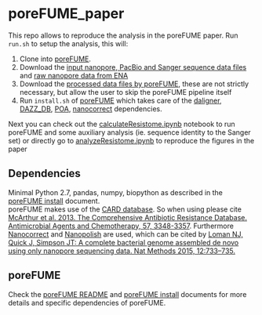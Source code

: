 # poreFUME_paper
This repo allows to reproduce the analysis in the poreFUME paper.
Run ```run.sh``` to setup the analysis, this will:

1.  Clone into [poreFUME](https://github.com/EvdH0/poreFUME).
2.  Download the [input nanopore, PacBio and Sanger sequence data files](http://www.student.dtu.dk/~evand/poreFUME_data/poreFUME_paper_data.tar.gz) and [raw nanopore data from ENA](http://www.ebi.ac.uk/ena/data/view/PRJEB14994)
3.  Download the [processed data files by poreFUME](http://www.student.dtu.dk/~evand/poreFUME_data/poreFUME_paper_OUTPUT.tar.gz), these are not strictly necessary, but allow the user to skip the poreFUME pipeline itself
4.  Run ```install.sh``` of [poreFUME](https://github.com/EvdH0/poreFUME) which takes care of the [daligner](https://github.com/thegenemyers/DALIGNER), [DAZZ_DB](https://github.com/thegenemyers/DAZZ_DB), [POA](http://sourceforge.net/projects/poamsa/), [nanocorrect](https://github.com/jts/nanocorrect) dependencies.

Next you can check out the [calculateResistome.ipynb](calculateResistome.ipynb) notebook to run poreFUME and some auxiliary analysis (ie. sequence identity to the Sanger set) or directly go to [analyzeResistome.ipynb](analyzeResistome.ipynb) to reproduce the figures in the paper

## Dependencies
Minimal Python 2.7, pandas, numpy, biopython as described in the [poreFUME install](https://github.com/EvdH0/poreFUME/blob/master/INSTALL.md) document.  
poreFUME makes use of the [CARD database](https://card.mcmaster.ca/). So when using please cite [McArthur et al. 2013. The Comprehensive Antibiotic Resistance Database. Antimicrobial Agents and Chemotherapy, 57, 3348-3357](http://www.ncbi.nlm.nih.gov/pubmed/23650175). Furthermore [Nanocorrect](https://github.com/jts/nanocorrect) and [Nanopolish](https://github.com/jts/nanopolish/) are used, which can be cited by [Loman NJ, Quick J, Simpson JT: A complete bacterial genome assembled de novo using only nanopore sequencing data. Nat Methods 2015, 12:733–735.](http://www.nature.com/nmeth/journal/v12/n8/abs/nmeth.3444.html)


## poreFUME
Check the [poreFUME README](https://github.com/EvdH0/poreFUME/README.md) and [poreFUME install](https://github.com/EvdH0/poreFUME/INSTALL.md) documents for more details and specific dependencies of poreFUME.
